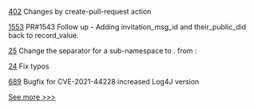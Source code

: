 
[402](https://github.com/hyperledger/aries-agent-test-harness/pull/402) Changes by create-pull-request action

[1553](https://github.com/hyperledger/aries-cloudagent-python/pull/1553) PR#1543 Follow up - Adding invitation_msg_id and their_public_did back to record_value.

[25](https://github.com/hyperledger/indy-did-method/pull/25) Change the separator for a sub-namespace to . from :

[24](https://github.com/hyperledger/indy-did-method/pull/24) Fix typos

[689](https://github.com/hyperledger-labs/business-partner-agent/pull/689) Bugfix for CVE-2021-44228 increased Log4J version


[See more >>>](https://start-here.hyperledger.org/pull-requests)
